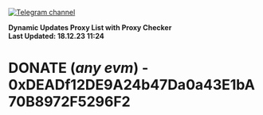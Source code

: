 [![Telegram channel](https://img.shields.io/endpoint?url=https://runkit.io/damiankrawczyk/telegram-badge/branches/master?url=https://t.me/n4z4v0d)](https://t.me/n4z4v0d) 

**Dynamic Updates Proxy List with Proxy Checker**  
**Last Updated: 18.12.23 11:24**

# DONATE (_any evm_) - 0xDEADf12DE9A24b47Da0a43E1bA70B8972F5296F2
